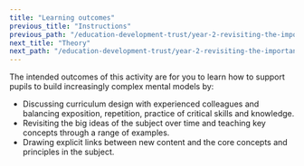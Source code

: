 ```yaml
---
title: "Learning outcomes"
previous_title: "Instructions"
previous_path: "/education-development-trust/year-2-revisiting-the-importance-of-subject-and-curriculum-knowledge/spring-week-1-ect-instructions"
next_title: "Theory"
next_path: "/education-development-trust/year-2-revisiting-the-importance-of-subject-and-curriculum-knowledge/spring-week-1-ect-theory"
---
```


The intended outcomes of this activity are for you to learn how to support pupils to build increasingly complex mental models by:

- Discussing curriculum design with experienced colleagues and balancing exposition, repetition, practice of critical skills and knowledge.
- Revisiting the big ideas of the subject over time and teaching key concepts through a range of examples.                                  
- Drawing explicit links between new content and the core concepts and principles in the subject.

